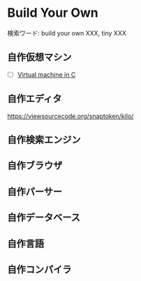 # Build Your Own
検索ワード: build your own XXX, tiny XXX
## 自作仮想マシン
- [ ] [Virtual machine in C]()

## 自作エディタ
https://viewsourcecode.org/snaptoken/kilo/

## 自作検索エンジン

## 自作ブラウザ

## 自作パーサー

## 自作データベース

## 自作言語

## 自作コンパイラ
